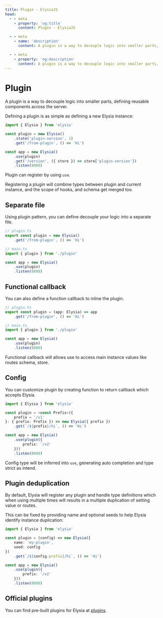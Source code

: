 ```yaml
---
title: Plugin - ElysiaJS
head:
  - - meta
    - property: 'og:title'
      content: Plugin - ElysiaJS

  - - meta
    - name: 'description'
      content: A plugin is a way to decouple logic into smaller parts, defining reusable components across the server. Plugin can register by using `use`, registering a plugin will combine types between plugin and current instance, and the scope of hooks, and schema get merged too.

  - - meta
    - property: 'og:description'
      content: A plugin is a way to decouple logic into smaller parts, defining reusable components across the server. Plugin can register by using `use`, registering a plugin will combine types between plugin and current instance, and the scope of hooks, and schema get merged too.
---
```


# Plugin
A plugin is a way to decouple logic into smaller parts, defining reusable components across the server.

Defining a plugin is as simple as defining a new Elysia instance:
```typescript
import { Elysia } from 'elysia'

const plugin = new Elysia()
    .state('plugin-version', 1)
    .get('/from-plugin', () => 'Hi')

const app = new Elysia()
    .use(plugin)
    .get('/version', ({ store }) => store['plugin-version'])
    .listen(8080)
```

Plugin can register by using `use`.

Registering a plugin will combine types between plugin and current instance, and the scope of hooks, and schema get merged too.

## Separate file
Using plugin pattern, you can define decouple your logic into a separate file.
```ts
// plugin.ts
export const plugin = new Elysia()
    .get('/from-plugin', () => 'Hi')

// main.ts
import { plugin } from './plugin'

const app = new Elysia()
    .use(plugin)
    .listen(8080)
```

## Functional callback
You can also define a function callback to inline the plugin.

```ts
// plugin.ts
export const plugin = (app: Elysia) => app
    .get('/from-plugin', () => 'Hi')

// main.ts
import { plugin } from './plugin'

const app = new Elysia()
    .use(plugin)
    .listen(8080)
```

Functional callback will allows use to access main instance values like routes schema, store.

## Config
You can customize plugin by creating function to return callback which accepts Elysia.

```typescript
import { Elysia } from 'elysia'

const plugin = <const Prefix>({
    prefix = '/v1'
}: { prefix: Prefix }) => new Elysia({ prefix })
    .get(`/${prefix}/hi`, () => 'Hi')

const app = new Elysia()
    .use(plugin({
        prefix: '/v2'
    }))
    .listen(8080)
```

Config type will be inferred into `use`, generating auto completion and type strict as intend.

## Plugin deduplication
By default, Elysia will register any plugin and handle type definitions which when using multiple times will results in a multiple duplication of setting value or routes.

This can be fixed by providing name and optional seeds to help Elysia identify instance duplication:
```ts
import { Elysia } from 'elysia'

const plugin = (config) => new Elysia({
    name: 'my-plugin',
    seed: config
})
    .get(`/${config.prefix}/hi`, () => 'Hi')

const app = new Elysia()
    .use(plugin({
        prefix: '/v2'
    }))
    .listen(8080)
```

## Official plugins
You can find pre-built plugins for Elysia at [plugins](/plugins/overview).
